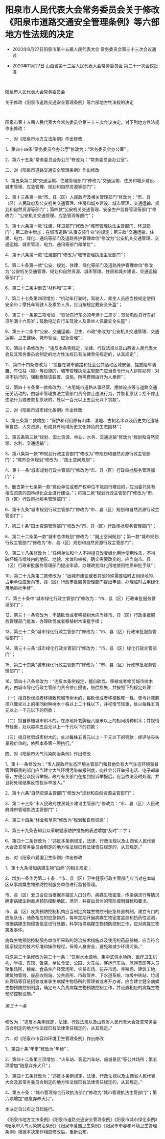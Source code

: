 # 阳泉市人民代表大会常务委员会关于修改《阳泉市道路交通安全管理条例》等六部地方性法规的决定

- 2020年8月27日阳泉市第十五届人民代表大会
  常务委员会第三十三次会议通过

- 2020年11月27日
  山西省第十三届人民代表大会常务委员会
  第二十一次会议批准

<!-- INFO END -->

​

阳泉市人民代表大会常务委员会

关于修改《阳泉市道路交通安全管理条例》等六部地方性法规的决定

​

阳泉市第十五届人民代表大会常务委员会第三十三次会议决定，对下列地方性法规作出修改：

一、对《阳泉市地方立法条例》作出修改

1、第四十四条“常务委员会办公厅”修改为：“常务委员会办公室”；

2、第六十五条“常务委员会办公厅”修改为：“常务委员会办公室”。

二、对《阳泉市道路交通安全管理条例》作出修改

1、第五条第二款“交通运输、住建管理部门”修改为“交通运输、住房和城乡建设、城市管理、应急管理、规划和自然资源等部门”；

2、第十三条第一款“市、县（区）人民政府及相关管理部门”修改为：“市、县（区）人民政府及公安机关交通管理、住房和城乡建设、城市管理、交通运输、规划和自然资源等部门”；第四款“公安机关交通管理、安全生产监督管理等部门”修改为：“公安机关交通管理、应急管理等部门”；

3、第十六条第一款“住建、环卫部门”修改为“城市管理执法主管部门、环卫部门”；第二款中增加：在城市道路“从事安装作业”的规定；第三款“交通运输、住建、电力、绿化、通讯等部门及道路养护管理单位”修改为“公安机关交通管理、交通运输、城市管理、电力、通讯等部门和单位”；

4、第十八条第一款“住建部门”修改为“城市管理执法主管部门”；

5、第二十条第一款“公安、规划、住建、绿化等部门及道路养护管理单位”修改为“公安机关交通管理、规划和自然资源、城市管理、住房和城乡建设、交通运输等部门”；

6、第二十二条中删去“材料和”三字；

7、第二十七条第四项增加：“机动车行驶时，驾驶人、乘坐人员应当按规定使用安全带；摩托车驾驶人及乘坐人员，应当按规定戴安全头盔”；

8、第三十一条第二项增加：“驾驶自行车必须年满十二周岁；驾驶电动自行车必须年满十六周岁；鼓励电动自行车驾驶人及乘坐人佩戴安全头盔”；

9、第三十二条中“公安、交通运输、卫生、市政”修改为“公安机关交通管理、交通运输、卫生健康、城市管理、应急管理”；

10、第四十条修改为：“违反本条例规定，法律、行政法规以及山西省人民代表大会及其常务委员会制定的地方性法规已有法律责任规定的，从其规定”；

11、第四十四条修改为：“擅自在城市道路和社会公共活动区域安装、摆放阻车装置、车位柱（锁）等设施的，城市管理执法主管部门应当责令行为人排除妨碍；对拒不执行的，强制撤除该装置、设施，所需费用由行为人承担”；

12、第四十五条第一款修改为：“占用城市道路从事经营、摆摊设点等与道路交通无关活动的，由城市管理执法主管部门责令停止违法行为，并恢复原状；拒不停止违法行为或者恢复原状的，处以一百元以上五百元以下罚款”。

三、对《阳泉市城市绿化条例》作出修改

1、第三条第二款增加：“保护和利用原有山体、湿地、古树名木以及历史文化遗址等自然、人文资源，形成具有地域历史文化特色的生态园林”；

2、第五条第三款“规划、国土资源、林业、水务、交通运输”修改为“规划和自然资源、水利、交通运输”；

3、第八条第一款“市规划行政主管部门”修改为“市规划和自然资源行政主管部门”；“城市总体规划”修改为；“国土空间规划”；

4、第十一条“城市规划行政主管部门”修改为“市、县（区）行政审批服务管理部门”；

5、删去第十七条第一款“建设单位或者产权单位不能自行建设的，应当委托具有相应资质的园林绿化企业进行建设。”；将第二款“规划行政主管部门”修改为“市、县（区）行政审批服务管理部门”；

6、第十九条“城市规划行政主管部门”修改为“市、县（区）规划和自然资源行政主管部门”；

7、第二十条“国土资源管理部门”修改为“市、县（区）行政审批服务管理部门”；

8、第二十二条第一款“城市总体规划”修改为：“国土空间规划”；第一款“城市规划行政主管部门”修改为“市、县（区）规划和自然资源行政主管部门”；

9、第二十八条修改为：“任何单位和个人不得擅自改变绿化用地使用性质，不得破坏城市绿线内的地形、地貌、水体和植被。确实需要改变的，应当向市、县（区）行政审批服务管理部门提出申请，办理改变绿化用地使用性质审批手续”；

10、第二十九条第二款修改为：“因城市建设或者其他特殊需要临时占用绿地的，占用单位应当向市、县（区）行政审批服务管理部门提出申请，办理临时占用绿化用地审批手续”；

11、第三十条中“城市绿化行政主管部门”修改为：“市、县（区）行政审批服务管理部门”；

12、第三十一条修改为：申请砍伐或者移植树木应当经市、县（区）行政审批服务管理部门批准，办理砍伐或者移植树木审批手续；

13、第三十二条“城市绿化行政主管部门”修改为：“市、县（区）行政审批服务管理部门”；

14、第三十三条“城市绿化行政主管部门”修改为：“市、县（区）绿化行政主管部门”；

15、第三十四条“城市绿化行政主管部门”修改为：“市、县（区）行政审批服务管理部门”；

16、第四十八条修改为：“违反本条例规定，擅自砍伐、移植或者修剪城市树木的，由城市绿化行政主管部门责令停止侵害，赔偿损失，并按照下列规定处理：

（一）擅自砍伐或者移植致死城市树木的，每砍伐或者移植致死一株，责令补栽胸径八厘米以上的相同树种树木十株以上二十株以下，并视情节轻重，处以每株五百元以上一千元以下的罚款；

（二）擅自移植城市树木的，在原地补栽胸径八厘米以上的相同树种树木；并视情节轻重，处以每株五百元以上一千元以下的罚款；

（三）擅自修剪城市树木的，处以每株五百元以上一千元以下的罚款；经评估丧失景观价值的，依照本条第一项执行。”

四、对《阳泉市大气污染防治条例》作出修改

1、第十一条修改为：“市人民政府生态环境主管部门和其他负有大气生态环境监督管理职责的部门应当建立大气环境污染举报制度，向社会公开举报电话、电子邮箱等，方便公众投诉举报。政府有关部门在接到投诉举报后，应当依法及时处理，并且将处理结果反馈投诉举报人。”

2、第十六条“自然资源主管部门”修改为“规划和自然资源主管部门”；

3、第二十三条“市人民政府住房城乡建设主管部门”修改为：“市、县（区）人民政府城市管理执法主管部门”；

4、第三十四条“林业和草原”修改为“规划和自然资源”；

5、第三十九条告知公众采取健康防护措施的表述增加“及时”二字；

6、第四十二条修改为：“违反本条例规定，法律、行政法规以及山西省人民代表大会及其常务委员会制定的地方性法规已有法律责任规定的，从其规定。”

五、对《阳泉市爱国卫生条例》作出修改

1、第十九条增加病媒生物“白蛉”的相关规定；

2、增加一条作为第二十条：“市、县（区）卫生健康行政主管部门应当对在本辖区从事病媒生物预防控制服务单位进行监督管理。

市、县（区）爱卫会应当根据本辖区人口分布、病媒生物密度、传染病流行等情况确定病媒生物重点预防控制地区、场所，并提出具体的预防控制目标和要求。

市、县（区）疾病预防控制机构应当制定病媒生物控制应急处置机制，建立专门的应急队伍，储备相应的应急物资，每年定期开展病媒生物密度监测和抗药性监测，根据病媒生物侵害信息进行处置，科学指导病媒生物预防控制工作，应对病媒生物突发事件。

病媒生物预防控制服务单位所采取的防治技术措施以及使用的药品器械，应当符合国家规定的技术标准和操作规程，保障人身安全，避免和减少环境污染。”

将原第二十条修改为第二十一条：“饮用水水源地、集中式供水场所、医疗卫生机构、学校、宾馆、饭店、单位食堂、公园、火车站、客运汽车站、旅游景区等人员聚集场所，粮库、食品生产经营场所、农贸市场、花卉市场、养殖场、建筑工地、建筑物管线、废品收购站、公共厕所、市政管井、下水道系统、垃圾中转站、垃圾处理场等容易招致或者孳生病媒生物场所的管理者或者开办者，应当建立健全病媒生物预防控制制度，确定专人负责病媒生物预防控制工作，并设置相应的病媒生物预防控制设施。”

###### 第三十一条

修改为：“违反本条例规定，法律、行政法规以及山西省人民代表大会及其常务委员会制定的地方性法规已有法律责任规定的，从其规定。”

六、对《阳泉市市容和环境卫生管理条例》作出修改

1、第四十条“年审”修改为“年检”；

2、第四十二条第三项增加：“火车站、客运汽车站、旅游景区”等公共场所；第五项增加“随意弃养犬只”；

3、第四十五条修改为：“违反本条例规定，法律、行政法规以及山西省人民代表大会及其常务委员会制定的地方性法规已有法律责任规定的，从其规定。”

4、第五十条：“城市管理综合行政执法部门”修改为“城市管理执法主管部门”；第六项增加“随意弃养犬只”。

本决定自公布之日起施行。

《阳泉市地方立法条例》《阳泉市道路交通安全管理条例》《阳泉市城市绿化条例》《阳泉市大气污染防治条例》《阳泉市爱国卫生条例》《阳泉市市容和环境卫生管理条例》根据本决定作相应修改后，重新公布。

